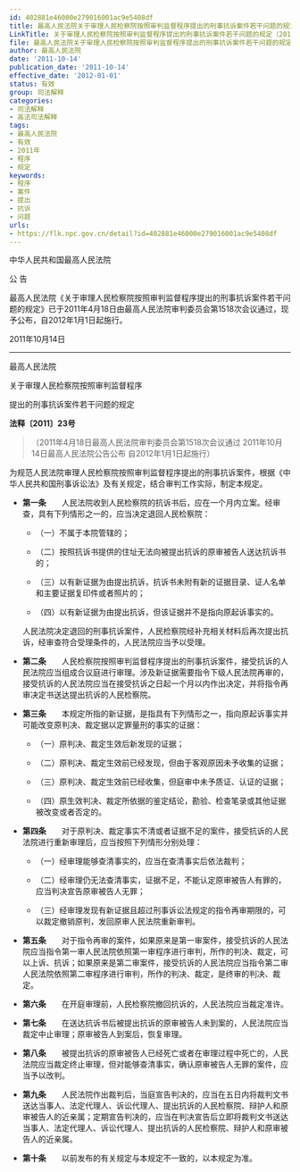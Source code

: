 ```yaml
---
id: 402881e46000e279016001ac9e5408df
title: 最高人民法院关于审理人民检察院按照审判监督程序提出的刑事抗诉案件若干问题的规定
LinkTitle: 关于审理人民检察院按照审判监督程序提出的刑事抗诉案件若干问题的规定（2011）
file: 最高人民法院关于审理人民检察院按照审判监督程序提出的刑事抗诉案件若干问题的规定_20111014_402881e46000e279016001ac9e5408df.docx
author: 最高人民法院
date: '2011-10-14'
publication_date: '2011-10-14'
effective_date: '2012-01-01'
status: 有效
group: 司法解释
categories:
- 司法解释
- 高法司法解释
tags:
- 最高人民法院
- 有效
- 2011年
- 程序
- 规定
keywords:
- 程序
- 案件
- 提出
- 抗诉
- 问题
urls:
- https://flk.npc.gov.cn/detail?id=402881e46000e279016001ac9e5408df
---
```


中华人民共和国最高人民法院

公 告

最高人民法院《关于审理人民检察院按照审判监督程序提出的刑事抗诉案件若干问题的规定》已于2011年4月18日由最高人民法院审判委员会第1518次会议通过，现予公布，自2012年1月1日起施行。

2011年10月14日

---

最高人民法院

关于审理人民检察院按照审判监督程序

提出的刑事抗诉案件若干问题的规定

**法释〔2011〕23号**

> （2011年4月18日最高人民法院审判委员会第1518次会议通过 2011年10月14日最高人民法院公告公布 自2012年1月1日起施行）

为规范人民法院审理人民检察院按照审判监督程序提出的刑事抗诉案件，根据《中华人民共和国刑事诉讼法》及有关规定，结合审判工作实际，制定本规定。

- **第一条**　　人民法院收到人民检察院的抗诉书后，应在一个月内立案。经审查，具有下列情形之一的，应当决定退回人民检察院：

  - （一）不属于本院管辖的；

  - （二）按照抗诉书提供的住址无法向被提出抗诉的原审被告人送达抗诉书的；

  - （三）以有新证据为由提出抗诉，抗诉书未附有新的证据目录、证人名单和主要证据复印件或者照片的；

  - （四）以有新证据为由提出抗诉，但该证据并不是指向原起诉事实的。

  人民法院决定退回的刑事抗诉案件，人民检察院经补充相关材料后再次提出抗诉，经审查符合受理条件的，人民法院应当予以受理。

- **第二条**　　人民检察院按照审判监督程序提出的刑事抗诉案件，接受抗诉的人民法院应当组成合议庭进行审理。涉及新证据需要指令下级人民法院再审的，接受抗诉的人民法院应当在接受抗诉之日起一个月以内作出决定，并将指令再审决定书送达提出抗诉的人民检察院。

- **第三条**　　本规定所指的新证据，是指具有下列情形之一，指向原起诉事实并可能改变原判决、裁定据以定罪量刑的事实的证据：

  - （一）原判决、裁定生效后新发现的证据；

  - （二）原判决、裁定生效前已经发现，但由于客观原因未予收集的证据；

  - （三）原判决、裁定生效前已经收集，但庭审中未予质证、认证的证据；

  - （四）原生效判决、裁定所依据的鉴定结论，勘验、检查笔录或其他证据被改变或者否定的。

- **第四条**　　对于原判决、裁定事实不清或者证据不足的案件，接受抗诉的人民法院进行重新审理后，应当按照下列情形分别处理：

  - （一）经审理能够查清事实的，应当在查清事实后依法裁判；

  - （二）经审理仍无法查清事实，证据不足，不能认定原审被告人有罪的，应当判决宣告原审被告人无罪；

  - （三）经审理发现有新证据且超过刑事诉讼法规定的指令再审期限的，可以裁定撤销原判，发回原审人民法院重新审判。

- **第五条**　　对于指令再审的案件，如果原来是第一审案件，接受抗诉的人民法院应当指令第一审人民法院依照第一审程序进行审判，所作的判决、裁定，可以上诉、抗诉；如果原来是第二审案件，接受抗诉的人民法院应当指令第二审人民法院依照第二审程序进行审判，所作的判决、裁定，是终审的判决、裁定。

- **第六条**　　在开庭审理前，人民检察院撤回抗诉的，人民法院应当裁定准许。

- **第七条**　　在送达抗诉书后被提出抗诉的原审被告人未到案的，人民法院应当裁定中止审理；原审被告人到案后，恢复审理。

- **第八条**　　被提出抗诉的原审被告人已经死亡或者在审理过程中死亡的，人民法院应当裁定终止审理，但对能够查清事实，确认原审被告人无罪的案件，应当予以改判。

- **第九条**　　人民法院作出裁判后，当庭宣告判决的，应当在五日内将裁判文书送达当事人、法定代理人、诉讼代理人、提出抗诉的人民检察院、辩护人和原审被告人的近亲属；定期宣告判决的，应当在判决宣告后立即将裁判文书送达当事人、法定代理人、诉讼代理人、提出抗诉的人民检察院、辩护人和原审被告人的近亲属。

- **第十条**　　以前发布的有关规定与本规定不一致的，以本规定为准。
